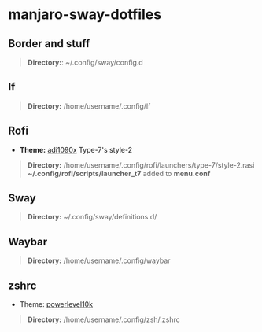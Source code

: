 # manjaro-sway-dotfiles
## Border and stuff
> **Directory:**: ~/.config/sway/config.d 
## lf
> **Directory:** /home/username/.config/lf
##  Rofi
 - **Theme:** [adi1090x](https://github.com/adi1090x/rofi)
   Type-7's style-2
> **Directory:**  /home/username/.config/rofi/launchers/type-7/style-2.rasi
> **~/.config/rofi/scripts/launcher_t7** added to **menu.conf**
## Sway
>**Directory:** ~/.config/sway/definitions.d/ 
## Waybar
>**Directory:** /home/username/.config/waybar
## zshrc
- Theme: [powerlevel10k](https://github.com/romkatv/powerlevel10k)
>**Directory:**  /home/username/.config/zsh/.zshrc
